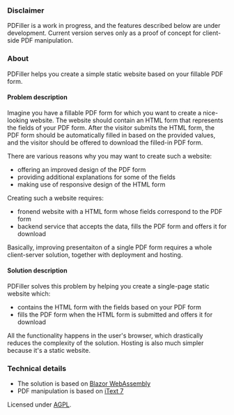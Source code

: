### Disclaimer
PDFiller is a work in progress, and the features described below are under development.
Current version serves only as a proof of concept for client-side PDF manipulation.

### About
PDFiller helps you create a simple static website based on your fillable PDF form.

#### Problem description
Imagine you have a fillable PDF form for which you want to create a nice-looking website. The website should contain an HTML form that represents the fields of your PDF form. After the visitor submits the HTML form, the PDF form should be automatically filled in based on the provided values, and the visitor should be offered to download the filled-in PDF form.

There are various reasons why you may want to create such a website:
- offering an improved design of the PDF form
- providing additional explanations for some of the fields
- making use of responsive design of the HTML form

Creating such a website requires:
- fronend website with a HTML form whose fields correspond to the PDF form
- backend service that accepts the data, fills the PDF form and offers it for download

Basically, improving presentaiton of a single PDF form requires a whole client-server solution, together with deployment and hosting.

#### Solution description

PDFiller solves this problem by helping you create a single-page static website which:
- contains the HTML form with the fields based on your PDF form
- fills the PDF form when the HTML form is submitted and offers it for download

All the functionality happens in the user's browser, which drastically reduces the complexity of the solution. Hosting is also much simpler because it's a static website.



### Technical details
- The solution is based on [Blazor WebAssembly](https://docs.microsoft.com/en-us/aspnet/core/blazor/?view=aspnetcore-3.1#blazor-webassembly)
- PDF manipulation is based on [iText 7](https://github.com/itext/itext7-dotnet)


Licensed under [AGPL](LICENSE).